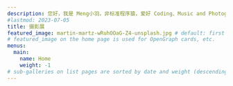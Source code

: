 ```yaml
---
description: 您好，我是 Meng小羽，非标准程序猿，爱好 Coding、Music and Photography。每年我都会更新一批图片到这里，选 10 张自己认为比较好的图片拿来展出，这些照片的发布遵循 CC BY 协议，简单来说，你可以自由使用（包括商用）而只需署名。
#lastmod: 2023-07-05
title: 摄影展
featured_image: martin-martz-wRuhOOaG-Z4-unsplash.jpg # default: first image in this directory
# featured_image on the home page is used for OpenGraph cards, etc.
menus:
  main:
    name: Home
    weight: -1
# sub-galleries on list pages are sorted by date and weight (descending)
---
```

